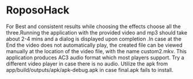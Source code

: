 # RoposoHack

For Best and consistent results while choosing the effects choose all the three.Running the application with the provided video and mp3 should take about 2-4 mins and a dialog is displayed upon completion .In case at the End the video does not automatically play, the created file can be viewed manually at the location of the video file, with the name custom2.mkv. This application produces AC3 audio format which most players support. Try a different video player in case there is no audio. Utilize the apk from app/build/outputs/apk/apk-debug.apk in case final.apk fails to install.
